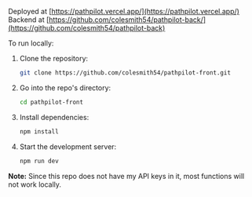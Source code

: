 Deployed at [https://pathpilot.vercel.app/](https://pathpilot.vercel.app/)
Backend at [https://github.com/colesmith54/pathpilot-back/](https://github.com/colesmith54/pathpilot-back)

To run locally:
1. Clone the repository:
   ```bash
   git clone https://github.com/colesmith54/pathpilot-front.git
   ```
2. Go into the repo's directory:
   ```bash
   cd pathpilot-front
   ```
3. Install dependencies:
   ```bash
   npm install
   ```
4. Start the development server:
   ```bash
   npm run dev
   ```

**Note:** Since this repo does not have my API keys in it, most functions will not work locally.
